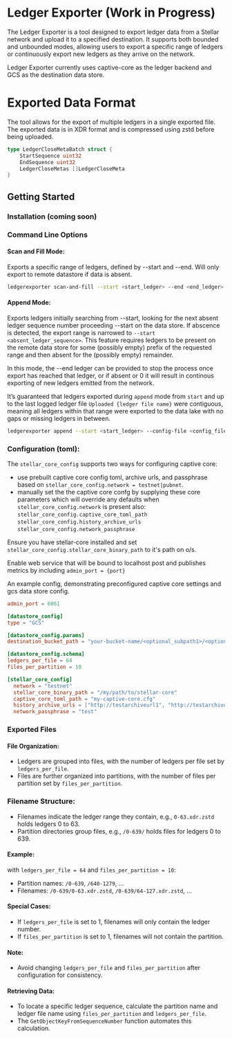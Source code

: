 # Ledger Exporter (Work in Progress)

The Ledger Exporter is a tool designed to export ledger data from a Stellar network and upload it to a specified destination. It supports both bounded and unbounded modes, allowing users to export a specific range of ledgers or continuously export new ledgers as they arrive on the network.

Ledger Exporter currently uses captive-core as the ledger backend and GCS as the destination data store.

# Exported Data Format
The tool allows for the export of multiple ledgers in a single exported file. The exported data is in XDR format and is compressed using zstd before being uploaded.

```go
type LedgerCloseMetaBatch struct {
    StartSequence uint32
    EndSequence uint32
    LedgerCloseMetas []LedgerCloseMeta
}
```

## Getting Started

### Installation (coming soon)

### Command Line Options

#### Scan and Fill Mode:
Exports a specific range of ledgers, defined by --start and --end. Will only export to remote datastore if data is absent.
```bash
ledgerexporter scan-and-fill --start <start_ledger> --end <end_ledger> --config-file <config_file_path>
```

#### Append Mode:
Exports ledgers initially searching from --start, looking for the next absent ledger sequence number proceeding --start on the data store. If abscence is detected, the export range is narrowed to `--start <absent_ledger_sequence>`. 
This feature requires ledgers to be present on the remote data store for some (possibly empty) prefix of the requested range and then absent for the (possibly empty) remainder. 

In this mode, the --end ledger can be provided to stop the process once export has reached that ledger, or if absent or 0 it will result in continous exporting of new ledgers emitted from the network. 

 It’s guaranteed that ledgers exported during `append` mode from `start` and up to the last logged ledger file `Uploaded {ledger file name}` were contiguous, meaning all ledgers within that range were exported to the data lake with no gaps or missing ledgers in between.
```bash
ledgerexporter append --start <start_ledger> --config-file <config_file_path>
```

### Configuration (toml):
The `stellar_core_config` supports two ways for configuring captive core:
  - use prebuilt captive core config toml, archive urls, and passphrase based on `stellar_core_config.network = testnet|pubnet`.
  - manually set the the captive core confg by supplying these core parameters which will override any defaults when `stellar_core_config.network` is present also:
    `stellar_core_config.captive_core_toml_path`
    `stellar_core_config.history_archive_urls`
    `stellar_core_config.network_passphrase`

Ensure you have stellar-core installed and set `stellar_core_config.stellar_core_binary_path` to it's path on o/s.

Enable web service that will be bound to localhost post and publishes metrics by including `admin_port = {port}`

An example config, demonstrating preconfigured captive core settings and gcs data store config.
```toml
admin_port = 6061

[datastore_config]
type = "GCS"

[datastore_config.params]
destination_bucket_path = "your-bucket-name/<optional_subpath1>/<optional_subpath2>/"

[datastore_config.schema]
ledgers_per_file = 64
files_per_partition = 10

[stellar_core_config]
  network = "testnet"
  stellar_core_binary_path = "/my/path/to/stellar-core"
  captive_core_toml_path = "my-captive-core.cfg"
  history_archive_urls = ["http://testarchiveurl1", "http://testarchiveurl2"]
  network_passphrase = "test"
```

### Exported Files

#### File Organization:
- Ledgers are grouped into files, with the number of ledgers per file set by `ledgers_per_file`.
- Files are further organized into partitions, with the number of files per partition set by `files_per_partition`.

### Filename Structure:
- Filenames indicate the ledger range they contain, e.g., `0-63.xdr.zstd` holds ledgers 0 to 63.
- Partition directories group files, e.g., `/0-639/` holds files for ledgers 0 to 639.

#### Example:
with `ledgers_per_file = 64` and `files_per_partition = 10`:
- Partition names: `/0-639`, `/640-1279`, ...
- Filenames: `/0-639/0-63.xdr.zstd`, `/0-639/64-127.xdr.zstd`, ...

#### Special Cases:

- If `ledgers_per_file` is set to 1, filenames will only contain the ledger number.
- If `files_per_partition` is set to 1, filenames will not contain the partition.

#### Note:
- Avoid changing `ledgers_per_file` and `files_per_partition` after configuration for consistency.

#### Retrieving Data:
- To locate a specific ledger sequence, calculate the partition name and ledger file name using `files_per_partition` and `ledgers_per_file`.
- The `GetObjectKeyFromSequenceNumber` function automates this calculation.

